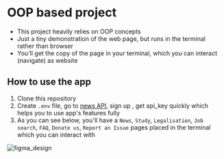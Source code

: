 # OOP based project
- This project heavily relies on OOP concepts
- Just a tiny demonstration of the web page, but runs in the terminal rather than browser
- You'll get the copy of the page in your terminal, which you can interact (navigate) as website

## How to use the app
1. Clone this repository
2. Create `.env` file, go to [news API](https://newsdata.io/documentation), sign up , get api_key quickly which helps you to use app's features fully
3. As you can see below, you'll have a `News`, `Study`, `Legalisation`, `Job search`, `FAQ`, `Donate us`, `Report an Issue` pages placed in the terminal which you can interact with


![figma_design](https://github.com/user-attachments/assets/fa762052-fb57-4816-8a8b-9fb30ac8ef9e)
